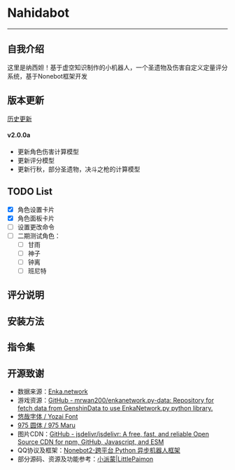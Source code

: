 # Nahidabot
---

## 自我介绍
这里是纳西妲！基于虚空知识制作的小机器人，一个圣遗物及伤害自定义定量评分系统，基于Nonebot框架开发

## 版本更新
[历史更新](HISTORY.md)
#### v2.0.0a

- 更新角色伤害计算模型
- 更新评分模型
- 更新行秋，部分圣遗物，决斗之枪的计算模型

## TODO List

 - [x] 角色设置卡片
 - [x] 角色面板卡片
 - [ ] 设置更改命令
 - [ ] 二期测试角色：
   - [ ] 甘雨
   - [ ] 神子
   - [ ] 钟离
   - [ ] 班尼特

## 评分说明

## 安装方法

## 指令集

## 开源致谢

- 数据来源：[Enka.network](https://enka.network/)
- 游戏资源：[GitHub - mrwan200/enkanetwork.py-data: Repository for fetch data from GenshinData to use EnkaNetwork.py python library.](https://github.com/mrwan200/enkanetwork.py-data)
- [悠哉字体 / Yozai Font](https://github.com/lxgw/yozai-font)
- [975 圆体 / 975 Maru](https://github.com/lxgw/975maru)
- 图片CDN：[GitHub - jsdelivr/jsdelivr: A free, fast, and reliable Open Source CDN for npm, GitHub, Javascript, and ESM](https://github.com/jsdelivr/jsdelivr)
- QQ协议及框架：[Nonebot2-跨平台 Python 异步机器人框架 ](https://github.com/nonebot/nonebot2)
- 部分源码、资源及功能参考：[小派蒙|LittlePaimon](https://github.com/CMHopeSunshine/LittlePaimon)